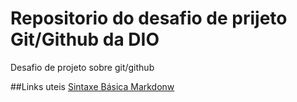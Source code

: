 # Repositorio do desafio de prijeto Git/Github da DIO
Desafio de projeto sobre git/github

##Links uteis
[Sintaxe Básica Markdonw](https://markdown.net.br/sintaxe-basica/)
